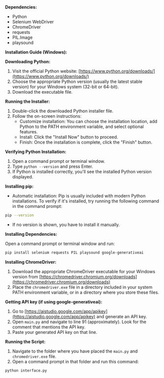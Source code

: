 
**Dependencies:**

* Python
* Selenium WebDriver
* ChromeDriver
* requests
* PIL.Image
* playsound

**Installation Guide (Windows):**

**Downloading Python:**

1. Visit the official Python website: [https://www.python.org/downloads/](https://www.python.org/downloads/)
2. Choose the appropriate Python version (usually the latest stable version) for your Windows system (32-bit or 64-bit).
3. Download the executable file.

**Running the Installer:**

1. Double-click the downloaded Python installer file.
2. Follow the on-screen instructions:
   * Customize installation: You can choose the installation location, add Python to the PATH environment variable, and select optional features.
   * Install: Click the "Install Now" button to proceed.
   * Finish: Once the installation is complete, click the "Finish" button.

**Verifying Python Installation:**

1. Open a command prompt or terminal window.
2. Type `python --version` and press Enter.
3. If Python is installed correctly, you'll see the installed Python version displayed.

**Installing pip:**

* Automatic installation: Pip is usually included with modern Python installations. To verify if it's installed, try running the following command in the command prompt:

```bash
pip --version
```

* If no version is shown, you have to install it manually.

**Installing Dependencies:**

Open a command prompt or terminal window and run:

```bash
pip install selenium requests PIL playsound google-generativeai
```

**Installing ChromeDriver:**

1. Download the appropriate ChromeDriver executable for your Windows version from [https://chromedriver.chromium.org/downloads](https://chromedriver.chromium.org/downloads)
2. Place the `chromedriver.exe` file in a directory included in your system PATH environment variable, or in a directory where you store these files.

**Getting API key (if using google-generativeai):**

1. Go to [https://aistudio.google.com/app/apikey](https://aistudio.google.com/app/apikey) and generate an API key.
2. Open `main.py` and navigate to line 91 (approximately). Look for the comment that mentions the API key.
3. Paste your generated API key on that line.

**Running the Script:**

1. Navigate to the folder where you have placed the `main.py` and `chromedriver.exe` file.
2. Open a command prompt in that folder and run this command:

```bash
python interface.py
```

          
